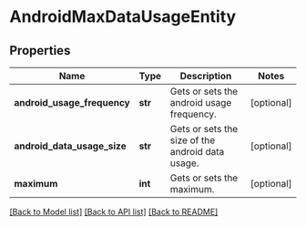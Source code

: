 # AndroidMaxDataUsageEntity

## Properties
Name | Type | Description | Notes
------------ | ------------- | ------------- | -------------
**android_usage_frequency** | **str** | Gets or sets the android usage frequency. | [optional] 
**android_data_usage_size** | **str** | Gets or sets the size of the android data usage. | [optional] 
**maximum** | **int** | Gets or sets the maximum. | [optional] 

[[Back to Model list]](../README.md#documentation-for-models) [[Back to API list]](../README.md#documentation-for-api-endpoints) [[Back to README]](../README.md)


